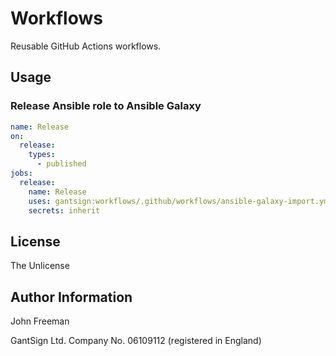 Workflows
=========

Reusable GitHub Actions workflows.

Usage
-----

### Release Ansible role to Ansible Galaxy

```yaml
name: Release
on:
  release:
    types:
      - published
jobs:
  release:
    name: Release
    uses: gantsign:workflows/.github/workflows/ansible-galaxy-import.yml@v1
    secrets: inherit
```

License
-------

The Unlicense

Author Information
------------------

John Freeman

GantSign Ltd.
Company No. 06109112 (registered in England)
